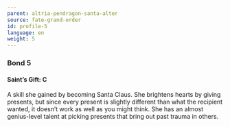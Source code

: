 ```yaml
---
parent: altria-pendragon-santa-alter
source: fate-grand-order
id: profile-5
language: en
weight: 5
---
```


### Bond 5

#### Saint’s Gift: C

A skill she gained by becoming Santa Claus.
She brightens hearts by giving presents, but since every present is slightly different than what the recipient wanted, it doesn’t work as well as you might think.
She has an almost genius-level talent at picking presents that bring out past trauma in others.

